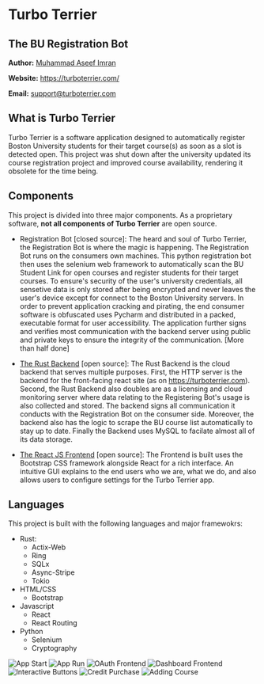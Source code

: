 # Turbo Terrier
The BU Registration Bot
---

**Author:** [Muhammad Aseef Imran](https://www.linkedin.com/in/aseef/)

**Website:** https://turboterrier.com/

**Email:** support@turboterrier.com

## What is Turbo Terrier
Turbo Terrier is a software application designed to automatically register Boston University students for their target course(s) as soon as a slot is detected open. This project was shut down after the university updated its course registration project and improved course availability, rendering it obsolete for the time being.

## Components
This project is divided into three major components. As a proprietary software, **not all components of Turbo Terrier** are open source.

* Registration Bot [closed source]: The heard and soul of Turbo Terrier, the Registration Bot is where the magic is happening. The Registration Bot runs on the consumers own machines. This python registration bot then uses the selenium web framework to automatically scan the BU Student Link for open courses and register students for their target courses. To ensure's security of the user's university credentials, all sensetive data is only stored after being encrypted and never leaves the user's device except for connect to the Boston University servers. In order to prevent application cracking and pirating, the end consumer software is obfuscated uses Pycharm and distributed in a packed, executable format for user accessibility. The application further signs and verifies most communication with the backend server using public and private keys to ensure the integrity of the communication. [More than half done]

* [The Rust Backend](https://github.com/Turbo-Terrier/Rust-Backend) [open source]: The Rust Backend is the cloud backend that serves multiple purposes. First, the HTTP server is the backend for the front-facing react site (as on https://turboterrier.com). Second, the Rust Backend also doubles are as a licensing and cloud monitoring server where data relating to the Registering Bot's usage is also collected and stored. The backend signs all communication it conducts with the Registration Bot on the consumer side. Moreover, the backend also has the logic to scrape the BU course list automatically to stay up to date. Finally the Backend uses MySQL to facilate almost all of its data storage.
  
* [The React JS Frontend](https://github.com/Turbo-Terrier/React-Frontend) [open source]: The Frontend is built uses the Bootstrap CSS framework alongside React for a rich interface. An intuitive GUI explains to the end users who we are, what we do, and also allows users to configure settings for the Turbo Terrier app.

## Languages
This project is built with the following languages and major framewokrs:
* Rust:
  * Actix-Web
  * Ring
  * SQLx
  * Async-Stripe
  * Tokio
* HTML/CSS
  * Bootstrap
* Javascript
  * React
  * React Routing
* Python
  * Selenium
  * Cryptography
 
![App Start](https://share.aseef.dev/r/y9tF1S.jpg)
![App Run](https://share.aseef.dev/r/xXdhPx.jpg)
![OAuth Frontend](https://share.aseef.dev/r/3T9WKl.jpg)
![Dashboard Frontend](https://share.aseef.dev/r/zzVOvK.jpg)
![Interactive Buttons](https://share.aseef.dev/r/anldYW.jpg)
![Credit Purchase](https://share.aseef.dev/r/cuqgMz.jpg)
![Adding Course](https://share.aseef.dev/r/Vn8uTt.jpg)
